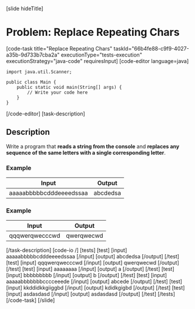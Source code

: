 [slide hideTitle]
# Problem: Replace Repeating Chars
[code-task title="Replace Repeating Chars" taskId="66b4fe88-c9f9-4027-a35b-9d733b7cba2a" executionType="tests-execution" executionStrategy="java-code" requiresInput]
[code-editor language=java]
```
import java.util.Scanner;

public class Main {
    public static void main(String[] args) {
        // Write your code here
    }
}
```
[/code-editor]
[task-description]
## Description
Write a program that **reads a string from the console** and **replaces any sequence of the same letters with a single corresponding letter**.

### Example
| **Input** | **Output** |
| --- | --- |
| aaaaabbbbbcdddeeeedssaa | abcdedsa |

### Example
| **Input** | **Output** |
| --- | --- |
| qqqwerqwecccwd | qwerqwecwd |

[/task-description]
[code-io /]
[tests]
[test]
[input]
aaaaabbbbbcdddeeeedssaa
[/input]
[output]
abcdedsa
[/output]
[/test]
[test]
[input]
qqqwerqwecccwd
[/input]
[output]
qwerqwecwd
[/output]
[/test]
[test]
[input]
aaaaaaaa
[/input]
[output]
a
[/output]
[/test]
[test]
[input]
bbbbbbbbb
[/input]
[output]
b
[/output]
[/test]
[test]
[input]
aaaaabbbbbbbcccceeede
[/input]
[output]
abcede
[/output]
[/test]
[test]
[input]
kkddidkkgiiggbd
[/input]
[output]
kdidkgigbd
[/output]
[/test]
[test]
[input]
asdasdasd
[/input]
[output]
asdasdasd
[/output]
[/test]
[/tests]
[/code-task]
[/slide]